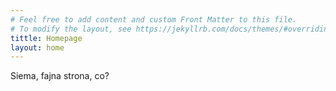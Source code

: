 ```yaml
---
# Feel free to add content and custom Front Matter to this file.
# To modify the layout, see https://jekyllrb.com/docs/themes/#overriding-theme-defaults
tittle: Homepage
layout: home
---
```


Siema, fajna strona, co?